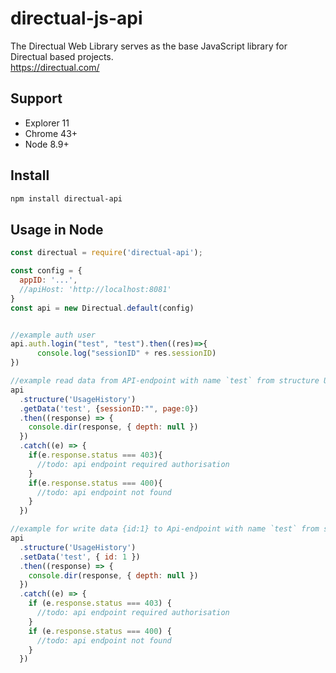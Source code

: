 # directual-js-api
The Directual Web Library serves as the base JavaScript library for Directual based projects.  
https://directual.com/

## Support
* Explorer 11
* Chrome 43+
* Node 8.9+

## Install
```sh
npm install directual-api
```

## Usage in Node
```js
const directual = require('directual-api');

const config = {
  appID: '...',
  //apiHost: 'http://localhost:8081'
}
const api = new Directual.default(config)


//example auth user
api.auth.login("test", "test").then((res)=>{
      console.log("sessionID" + res.sessionID)
})

//example read data from API-endpoint with name `test` from structure UsageHistory
api
  .structure('UsageHistory')
  .getData('test', {sessionID:"", page:0})
  .then((response) => {
    console.dir(response, { depth: null })
  })
  .catch((e) => {
    if(e.response.status === 403){
      //todo: api endpoint required authorisation
    }
    if(e.response.status === 400){
      //todo: api endpoint not found
    }
  })

//example for write data {id:1} to Api-endpoint with name `test` from structure UsageHistory
api
  .structure('UsageHistory')
  .setData('test', { id: 1 })
  .then((response) => {
    console.dir(response, { depth: null })
  })
  .catch((e) => {
    if (e.response.status === 403) {
      //todo: api endpoint required authorisation
    }
    if (e.response.status === 400) {
      //todo: api endpoint not found
    }
  })
